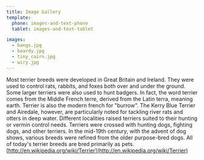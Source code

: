 ```yaml
---
title: Image Gallery 
template: 
  phone: images-and-text-phone
  tablet: images-and-text-tablet

images:
  - bangs.jpg
  - beardy.jpg
  - tiny_cairn.jpg
  - wiry.jpg
---
```


Most terrier breeds were developed in Great Britain and Ireland. They were used to control rats, rabbits, and foxes both over and under the ground. Some larger terriers were also used to hunt badgers. In fact, the word terrier comes from the Middle French terre, derived from the Latin terra, meaning earth. Terrier is also the modern french for "burrow". The Kerry Blue Terrier and Airedale, however, are particularly noted for tackling river rats and otters in deep water. Different localities raised terriers suited to their hunting or vermin control needs. Terriers were crossed with hunting dogs, fighting dogs, and other terriers. In the mid-19th century, with the advent of dog shows, various breeds were refined from the older purpose-bred dogs. All of today's terrier breeds are bred primarily as pets. [http://en.wikipedia.org/wiki/Terrier](http://en.wikipedia.org/wiki/Terrier)
